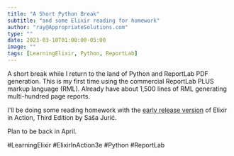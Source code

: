 ```yaml
---
title: "A Short Python Break"
subtitle: "and some Elixir reading for homework"
author: "ray@AppropriateSolutions.com"
type: ""
date: 2023-03-10T01:00:00-05:00
image: ""
tags: [LearningElixir, Python, ReportLab]
---
```


A short break while I return to the land of Python and ReportLab PDF generation.
This is my first time using the commercial ReportLab PLUS markup language (RML).
Already have about 1,500 lines of RML generating multi-hundred page reports.

I'll be doing some reading homework with the [early release version](https://www.manning.com/books/elixir-in-action-third-edition) of Elixir in Action, Third Edition by Saša Jurić.

Plan to be back in April.

<!--more-->
#LearningElixir #ElixirInAction3e #Python #ReportLab


